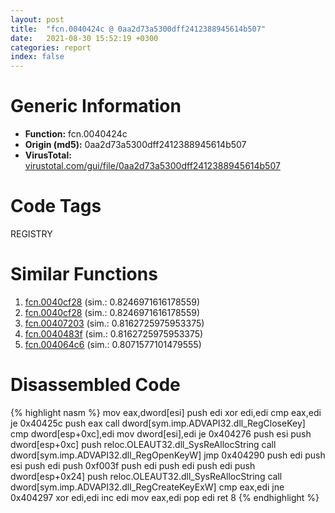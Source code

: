 ```yaml
---
layout: post
title:  "fcn.0040424c @ 0aa2d73a5300dff2412388945614b507"
date:   2021-08-30 15:52:19 +0300
categories: report
index: false
---
```


# Generic Information
- **Function:** fcn.0040424c
- **Origin (md5):** 0aa2d73a5300dff2412388945614b507
- **VirusTotal:** [virustotal.com/gui/file/0aa2d73a5300dff2412388945614b507][virustotal_ref]

# Code Tags
<span class="tag" id="REGISTRY">REGISTRY</span>


# Similar Functions

1. [fcn.0040cf28][similar_1_ref] (sim.: 0.8246971616178559)
2. [fcn.0040cf28][similar_2_ref] (sim.: 0.8246971616178559)
3. [fcn.00407203][similar_3_ref] (sim.: 0.8162725975953375)
4. [fcn.0040483f][similar_4_ref] (sim.: 0.8162725975953375)
5. [fcn.004064c6][similar_5_ref] (sim.: 0.8071577101479555)


# Disassembled Code

{% highlight nasm %}
mov eax,dword[esi]
push edi
xor edi,edi
cmp eax,edi
je 0x40425c
push eax
call dword[sym.imp.ADVAPI32.dll_RegCloseKey]
cmp dword[esp+0xc],edi
mov dword[esi],edi
je 0x404276
push esi
push dword[esp+0xc]
push reloc.OLEAUT32.dll_SysReAllocString
call dword[sym.imp.ADVAPI32.dll_RegOpenKeyW]
jmp 0x404290
push edi
push esi
push edi
push 0xf003f
push edi
push edi
push edi
push dword[esp+0x24]
push reloc.OLEAUT32.dll_SysReAllocString
call dword[sym.imp.ADVAPI32.dll_RegCreateKeyExW]
cmp eax,edi
jne 0x404297
xor edi,edi
inc edi
mov eax,edi
pop edi
ret 8
{% endhighlight %}


[similar_1_ref]: /report/fcn.0040cf28@fbf34fa6d7da2b8e1de5133a8ca34847
[similar_2_ref]: /report/fcn.0040cf28@6f11dca39a331a6e158b2810d4d8234f
[similar_3_ref]: /report/fcn.00407203@623952564c193310b2e5c9b0fe299d07
[similar_4_ref]: /report/fcn.0040483f@f360d53698056c0bd2342cbdb569d856
[similar_5_ref]: /report/fcn.004064c6@13efdafd5b4f5d3a5dcb240b696c267c
[virustotal_ref]: https://www.virustotal.com/gui/file/0aa2d73a5300dff2412388945614b507